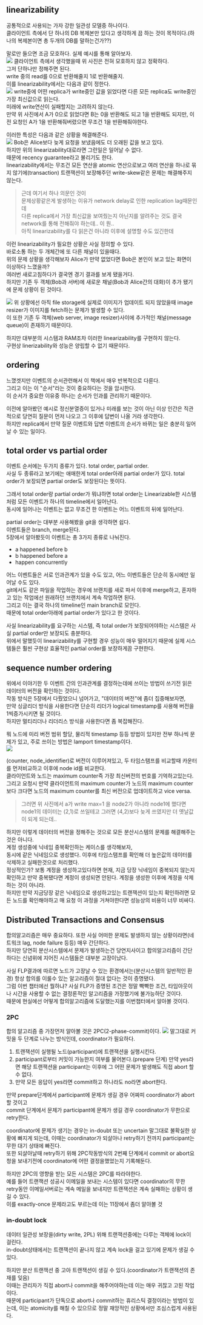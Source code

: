 ## linearizability
공통적으로 사용되는 가자 강한 일관성 모델중 하나이다.  
클라이언트 측에서 단 하나의 DB 복제본만 있다고 생각하게 끔 하는 것이 목적이다.(하나의 복제본이면 총 두개의 DB를 말하는건가??)  

말로만 들으면 조금 모호하다. 실제 예시를 통해 알아보자.  
![](linearizability_1.png)
클라이언트 측에서 생각했을때 위 사진은 전혀 모호하지 않고 정확하다.  
그저 단하나만 정해주면 된다.  
write 중의 read를 0으로 반환해줄지 1로 반환해줄지.  
이를 linearizability에서는 다음과 같이 정한다.  
![](linearizability_2.png)
write중에 어떤 replica가 write중인 값을 읽었다면 다른 모든 replica도 write중인 가장 최신값으로 읽는다.  
미래에 write연산이 실패할지는 고려하지 않는다.  
만약 위 사진에서 A가 0으로 읽었다면 B는 0을 반환해도 되고 1을 반환해도 되지만, 이전 요청인 A가 1을 반환해줘버렸으면 무조건 1을 반환해줘야한다.  

이러한 특성은 다음과 같은 상황을 해결해준다.  
![](linearizability_case.png)
Bob은 Alice보다 늦게 요청을 보냈음에도 더 오래된 값을 보고 있다.  
하지만 위의 linearizability대로라면 그런일은 일어날 수 없다.  
때문에 recency guarantee라고 불리기도 한다.  
linearizability에서는 무조건 모든 연산을 atomic 연산으로보고 여러 연산을 하나로 묶지 않기에(transaction) 트랜잭션이 보장해주던 write-skew같은 문제는 해결해주지 않는다.  

> 근데 여기서 하나 의문인 것이  
> 문제상황같은게 발생하는 이유가 network delay로 인한 replication lag때문인데  
> 다른 replica에서 가장 최신값을 보여줬는지 아닌지를 알려주는 것도 결국 network를 통해 전해줘야 하는데.. 이 뭔..  
> 아직 linearizability를 다 읽은건 아니라 이후에 설명할 수도 있긴한데  
 
이런 linearizability가 필요한 상황은 사실 정의할 수 있다.  
바로소통 하는 두 개체간에 또 다른 채널이 있을때다.  
위의 문제 상황을 생각해보자 Alice가 만약 없었다면 Bob은 본인이 보고 있는 화면이 이상하다 느꼈을까?  
여러번 새로고침하다가 결국엔 경기 결과를 보게 됐을거다.  
하지만 기존 두 객체(Bob과 서버)에 새로운 채널(Bob과 Alice간의 대화)이 추가 됐기에 문제 상황이 된 것이다.  

![](when_linearizability_useful.png)
위 상황에선 아직 file storage에 실제로 이미지가 업데이트 되지 않았을때 image resizer가 이미지를 fetch하는 문제가 발생할 수 있다.  
이 또한 기존 두 객체(web server, image resizer)사이에 추가적인 채널(message queue)이 존재하기 때문이다.   

하지만 대부분의 시스템과 RAM조차 이러한 linearizability를 구현하지 않는다.  
구현상 linerizability와 성능은 양립할 수 없기 때문이다.


## ordering 
느꼈겟지만 이벤트의 순서관련해서 이 책에서 매우 반복적으로 다룬다.  
그리고 이는 이 "순서"라는 것이 중요하다는 것을 암시한다.  
이 순서가 중요한 이유중 하나는 순서가 인과를 관리하기 때문이다.

이전에 알아봤던 예시로 정신분열증이 있거나 미래를 보는 것이 아닌 이상 인간은 직관적으로 당연히 질문이 먼저 나오고 그 이후에 답변이 나올 거라 생각한다.  
하지만 replica에서 만약 질문 이벤트와 답변 이벤트의 순서가 바뀌는 일은 충분히 일어날 수 있는 일이다.


## total order vs partial order
이벤트 순서에는 두가지 종류가 있다. total order, partial order.  
사실 두 종류라고 보기에는 애매한게 total order아래 partial order가 있다. total order가 보장되면 partial order도 보장된다는 뜻이다.  

그래서 total order랑 partial order가 뭐냐하면 total order는 Linearizable한 시스템처럼 모든 이벤트가 하나의 timeline에서 일어난다.  
동시에 일어나는 이벤트는 없고 무조건 한 이벤트는 어느 이벤트의 뒤에 일어난다.

partial order는 대부분 사용해봤을 git을 생각하면 쉽다.  
이벤트들은 branch, merge된다.  
5장에서 알아봤듯이 이벤트는 총 3가지 종류로 나눠진다. 
- a happened before b
- b happened before a
- happen concurrently

어느 이벤트들은 서로 인과관계가 있을 수도 있고, 어느 이벤트들은 단순히 동시에만 일어날 수도 있다.  
git에서도 같은 파일을 작업하는 경우에 브랜치를 새로 파서 이후에 merge하고, 혼자하고 있는 작업에선 원래하던 브랜치에서 계속 작업하면 된다.  
그리고 이는 결국 하나의 timeline인 main branch로 모인다.  
때문에 total order아래에 partial order가 있다고 한 것이다.  

사실 linearizability를 요구하는 시스템, 즉 total order가 보장되어야하는 시스템은 사실 partial order만 보장되도 충분하다.  
위에서 말했듯이 linearizability를 구현할 경우 성능이 매우 떨어지기 때문에 실제 시스템들은 훨씬 구현상 효율적인 partial order를 보장하게끔 구현한다.  


## sequence number ordering
위에서 이야기한 두 이벤트 간의 인과관계를 결정하는데에 쓰이는 방법이 쓰기전 읽은 데이터의 버전을 확인하는 것이다.  
작동 방식은 5장에서 다뤘었으니 넘어가고, "데이터의 버전"에 좀더 집중해보자면,  
만약 싱글리더 방식을 사용한다면 단순히 리더가 logical timestamp를 사용해 버전을 1씩증가시키면 될 것이다.  
하지만 멀티리더나 리더리스 방식을 사용한다면 좀 복잡해진다.  

뭐 노드에 미리 버전 범위 할당, 물리적 timestamp 등등 방법이 있지만 전부 하나씩 문제가 있고, 주로 쓰이는 방법은 lamport timestamp이다.  
![](lamport_timestamp.png)

(counter, node_identifier)로 버전이 이루어져있고, 두 타임스탬프를 비교할때 카운터를 먼저비교하고 이후에 node id를 비교한다.  
클라이언트와 노드는 maximum counter즉 가장 최신버전의 번호를 기억하고있는다.  
그리고 요청시 만약 클라이언트의 maximum counter가 노드의 maximum counter보다 크다면 노드의 maximum counter를 최신 버전으로 업데이트하고 vice versa.  
> 그러면 위 사진에서 a가 write max=1 을 node2가 아니라 node1에 했다면   
> node1의 데이터는 (2,1)로 쓰일테고 그러면 (4,2)보다 늦게 쓰였지만 더 옛날값이 되게 되는데..  

하지만 이렇게 데이터의 버전을 정해주는 것으로 모든 분산시스템의 문제를 해결해주는 것은 아니다.  
계정 생성중에 닉네임 중복확인하는 케이스를 생각해보자,  
동시에 같은 닉네임으로 생성했다. 이후에 타임스탬프를 확인해 더 높은값의 데이터를 삭제하고 실패한것으로 처리했다.  
정상적인가? 보통 계정을 생성하고있다하면 현재, 지금 당장 닉네임이 중복되지 않는지 확인하고 만약 중복됐다면 계정이 생성되면 안된다. 계정을 생성한 이후에 계정을 삭제하는 것이 아니라.  
하지만 만약 지금당장 같은 닉네임으로 생성하고있는 트랜잭션이 있는지 확인하려면 모든 노드를 확인해야하고 매 요청 이 과정을 거쳐야한다면 성능상의 비용이 너무 비싸다.  


## Distributed Transactions and Consensus
합의알고리즘은 매우 중요하다. 또한 사실 어떠한 문제도 발생하지 않는 상황이라면(네트워크 lag, node failure 등등) 매우 간단하다.  
하지만 당연히 분산시스템에서 문제가 발생하는건 당연지사이고 합의알고리즘이 간단하다는 신념위에 지어진 시스템들은 대부분 고장이났다.  

사실 FLP결과에 따르면 노드가 고장날 수 있는 환경에서는(분산시스템의 일반적인 환경) 항상 합의를 이룰수 있는 알고리즘이 절대 없다는 것이 증명됐다.  
그럼 이번 챕터에선 뭘하냐? 사실 FLP가 증명된 조건은 정말 빡빡한 조건, 타임아웃이나 시간을 사용할 수 없는 결정론적인 알고리즘을 가정했기에 불가능하단 것이다.  
때문에 현실에선 어떻게 합의알고리즘에 도달했는지를 이번챕터에서 알아볼 것이다.  


### 2PC
합의 알고리즘 중 가장먼저 알아볼 것은 2PC(2-phase-commit)이다.
![](2PC.png)
말그대로 커밋을 두 단계로 나누는 방식인데, coordinator가 필요하다.  
1. 트랜잭션이 실행될 노드(participant)에 트랜잭션을 실행시킨다.  
2. participant로부터 커밋이 가능한지 여부를 물어본다.(prepare 단계) 만약 yes라면 해당 트랜잭션을 participant는 이후에 그 어떤 문제가 발생해도 직접 abort 할 수 없다.
3. 만약 모든 응답이 yes라면 commit하고 하나라도 no라면 abort한다.

만약 prepare단계에서 participant에 문제가 생길 경우 어짜피 coordinator가 abort할 것이고  
commit 단계에서 문제가 participant에 문제가 생길 경우 coordinator가 무한으로 retry한다.  

coordinator에 문제가 생기는 경우는 in-doubt 또는 uncertain 말그대로 불확실한 상황에 빠지게 되는데, 이때는 coordinator가 되살아나 retry하기 전까지 participant는 무한 대기 상태에 빠진다.  
또한 되살아날때 retry하기 위해 2PC작동방식의 2번째 단계에서 commit or abort요청을 보내기전에 coordinator에 어떤 결정을했었는지 기록해둔다.  

하지만 2PC의 영향을 받는 모든 시스템은 2PC를 따라야한다.  
예를 들어 트랜잭션 성공시 이메일을 보내는 시스템이 있다면 coordinator의 무한 retry동안 이메일서버로는 계속 메일을 보내지만 트랜잭션은 계속 실패하는 상황이 생길 수 있다.  
이를 exactly-once 문제라고도 부르는데 이는 11장에서 좀더 알아볼 것


### in-doubt lock
데이터 일관성 보장을(dirty write, 2PL) 위해 트랜잭션중에는 다루는 객체에 lock이 걸린다.  
in-doubt상태에서는 트랜잭션이 끝나지 않고 계속 lock을 걸고 있기에 문제가 생길 수 있다.  

하지만 분산 트랜잭션 중 고아 트랜잭션이 생길 수 있다.(coordinator가 트랜잭션의 존재를 잊음)  
이때는 관리자가 직접 abort나 commit을 해주어야하는데 이는 매우 귀찮고 고된 작업이다.  
때문에 participant가 단독으로 abort나 commit하는 휴리스틱 결정이라는 방법이 있는데, 이는 atomicity를 해칠 수 있으므로 정말 재앙적인 상황에서만 조심스럽게 사용된다.  


